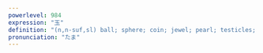 ```yaml
---
powerlevel: 984
expression: "玉"
definition: "(n,n-suf,sl) ball; sphere; coin; jewel; pearl; testicles; staple (for a stapler); person (when commenting on their nature); character; (P)"
pronunciation: "たま"
---
```

